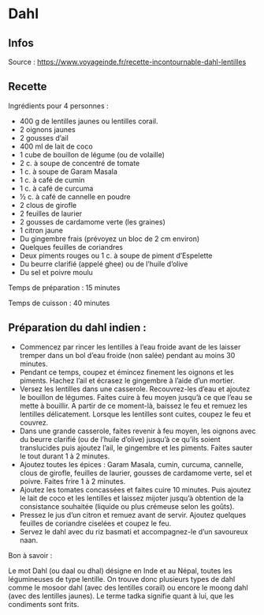 # Dahl

## Infos

Source : https://www.voyageinde.fr/recette-incontournable-dahl-lentilles

## Recette

Ingrédients pour 4 personnes :

-  400 g de lentilles jaunes ou lentilles corail.
-  2 oignons jaunes
-  2 gousses d’ail
-  400 ml de lait de coco
-  1 cube de bouillon de légume (ou de volaille)
-  2 c. à soupe de concentré de tomate
-  1 c. à soupe de Garam Masala
-  1 c. à café de cumin
-  1 c. à café de curcuma
-  ½ c. à café de cannelle en poudre
-  2 clous de girofle
-  2 feuilles de laurier
-  2 gousses de cardamome verte (les graines)
-  1 citron jaune
-  Du gingembre frais (prévoyez un bloc de 2 cm environ)
-  Quelques feuilles de coriandres
-  Deux piments rouges ou 1 c. à soupe de piment d’Espelette
-  Du beurre clarifié (appelé ghee) ou de l’huile d’olive
-  Du sel et poivre moulu

Temps de préparation : 15 minutes

Temps de cuisson : 40 minutes

## Préparation du dahl indien :

-  Commencez par rincer les lentilles à l’eau froide avant de les laisser tremper dans un bol d’eau froide (non salée) pendant au moins 30 minutes.
-  Pendant ce temps, coupez et émincez finement les oignons et les piments. Hachez l’ail et écrasez le gingembre à l’aide d’un mortier.
-  Versez les lentilles dans une casserole. Recouvrez-les d’eau et ajoutez le bouillon de légumes. Faites cuire à feu moyen jusqu’à ce que l’eau se mette à bouillir. A partir de ce moment-là, baissez le feu et remuez les lentilles délicatement. Lorsque les lentilles sont cuites, coupez le feu et couvrez.
-  Dans une grande casserole, faites revenir à feu moyen, les oignons avec du beurre clarifié (ou de l’huile d’olive) jusqu’à ce qu’ils soient translucides puis ajoutez l’ail, le gingembre et les piments. Faites sauter le tout durant 1 à 2 minutes.
-  Ajoutez toutes les épices : Garam Masala, cumin, curcuma, cannelle, clous de girofle, feuilles de laurier, gousses de cardamome verte, sel et poivre. Faites frire 1 à 2 minutes.
-  Ajoutez les tomates concassées et faites cuire 10 minutes. Puis ajoutez le lait de coco et les lentilles et laissez mijoter jusqu’à obtention de la consistance souhaitée (liquide ou plus crémeuse selon les goûts).
-  Pressez le jus d’un citron et remuez avant de servir. Ajoutez quelques feuilles de coriandre ciselées et coupez le feu.
-  Servez le dahl avec du riz basmati et accompagnez-le d’un savoureux naan.

Bon à savoir :

Le mot Dahl (ou daal ou dhal) désigne en Inde et au Népal, toutes les légumineuses de type lentille. On trouve donc plusieurs types de dahl comme le mosoor dahl (avec des lentilles corail) ou encore le moong dahl (avec des lentilles jaunes). Le terme tadka signifie quant à lui, que les condiments sont frits.
